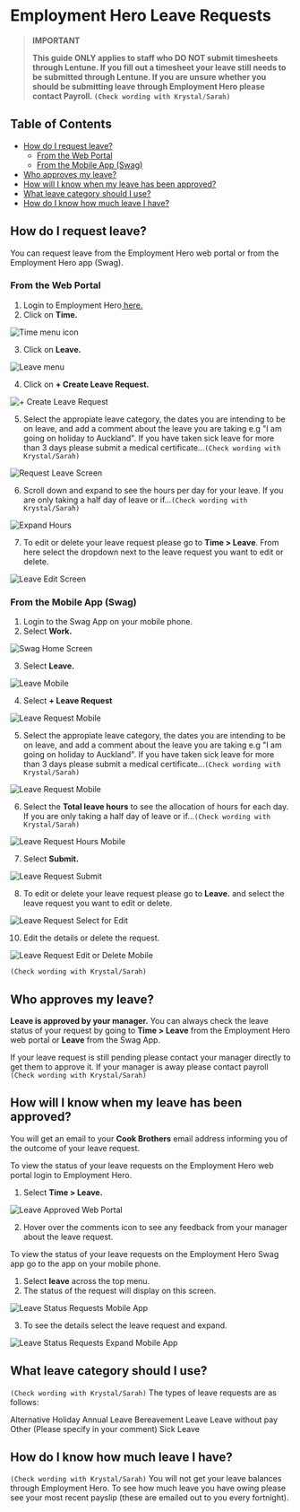 # Employment Hero Leave Requests

>**IMPORTANT**
>
>**This guide ONLY applies to staff who DO NOT submit timesheets through Lentune. If you fill out a timesheet your leave still needs to be submitted through Lentune. If you are unsure whether you should be submitting leave through Employment Hero please contact Payroll. `(Check wording with Krystal/Sarah)`**

## Table of Contents 
- [How do I request leave?](#item-one)
  - [From the Web Portal](#item-one-one)
  - [From the Mobile App (Swag)](#item-one-two)
- [Who approves my leave?](#item-two)
- [How will I know when my leave has been approved?](#item-two)
- [What leave category should I use?](#item-three)
- [How do I know how much leave I have?](#item-three)

<!-- headings -->
<a id="item-one"></a>
 
## How do I request leave?

You can request leave from the Employment Hero web portal or from the Employment Hero app (Swag). 

<a id="item-one-one"></a>
 
### From the Web Portal

1. Login to Employment Hero[ here.](https://secure.employmenthero.com/users/sign_in?ref=)
2. Click on **Time.**
   
![Time menu icon](https://github.com/cookbrothersconstruction/documentation/blob/main/images/Time%20Icon.png)

3. Click on **Leave.**

![Leave menu](https://github.com/cookbrothersconstruction/documentation/blob/main/images/Leave%20Menu.png)

4. Click on **+ Create Leave Request.**

![+ Create Leave Request](https://github.com/cookbrothersconstruction/documentation/blob/main/images/My%20leave%20requests%20screen.png)  

5. Select the appropiate leave category, the dates you are intending to be on leave, and add a comment about the leave you are taking e.g "I am going on holiday to Auckland". If you have taken sick leave for more than 3 days please submit a medical certificate...`(Check wording with Krystal/Sarah)`

![Request Leave Screen](https://github.com/cookbrothersconstruction/documentation/blob/main/images/request%20leave.png) 

6. Scroll down and expand to see the hours per day for your leave. If you are only taking a half day of leave or if...`(Check wording with Krystal/Sarah)`

![Expand Hours](https://github.com/cookbrothersconstruction/documentation/blob/main/images/Expand%20leave%20details.png)  

7. To edit or delete your leave request please go to **Time > Leave**. From here select the dropdown next to the leave request you want to edit or delete.

![Leave Edit Screen](https://github.com/cookbrothersconstruction/documentation/blob/main/ehimages/Leave%20menu%202.png) 

 <a id="item-one-one"></a>
### From the Mobile App (Swag)

1. Login to the Swag App on your mobile phone.
2. Select **Work.**

![Swag Home Screen](https://github.com/cookbrothersconstruction/documentation/blob/main/ehimages/1000000867.jpg) 

3. Select **Leave.**

![Leave Mobile](https://github.com/cookbrothersconstruction/documentation/blob/main/ehimages/1000000868.jpg) 

4. Select **+ Leave Request**

![Leave Request Mobile](https://github.com/cookbrothersconstruction/documentation/blob/main/ehimages/1000000869.jpg) 

5. Select the appropiate leave category, the dates you are intending to be on leave, and add a comment about the leave you are taking e.g "I am going on holiday to Auckland". If you have taken sick leave for more than 3 days please submit a medical certificate...`(Check wording with Krystal/Sarah)`
   
![Leave Request Mobile](https://github.com/cookbrothersconstruction/documentation/blob/main/ehimages/1000000870.jpg) 

6. Select the **Total leave hours** to see the allocation of hours for each day. If you are only taking a half day of leave or if...`(Check wording with Krystal/Sarah)`

![Leave Request Hours Mobile](https://github.com/cookbrothersconstruction/documentation/blob/main/ehimages/1000000871.jpg) 

7. Select **Submit.**

![Leave Request Submit](https://github.com/cookbrothersconstruction/documentation/blob/main/ehimages/1000000872.jpg) 

8. To edit or delete your leave request please go to **Leave.** and select the leave request you want to edit or delete.
   
![Leave Request Select for Edit](https://github.com/cookbrothersconstruction/documentation/blob/main/ehimages/1000000869.jpg) 

10. Edit the details or delete the request.
    
![Leave Request Edit or Delete Mobile](https://github.com/cookbrothersconstruction/documentation/blob/main/ehimages/1000000875.jpg) 

 <a id="item-one"></a>
 `(Check wording with Krystal/Sarah)`
 ## Who approves my leave?

 **Leave is approved by your manager.** You can always check the leave status of your request by going to **Time > Leave** from the Employment Hero web portal or **Leave** from the Swag App. 
 
 If your leave request is still pending please contact your manager directly to get them to approve it. If your manager is away please contact payroll `(Check wording with Krystal/Sarah)`

 <a id="item-one"></a>
 ## How will I know when my leave has been approved?

You will get an email to your **Cook Brothers** email address informing you of the outcome of your leave request. 

To view the status of your leave requests on the Employment Hero web portal login to Employment Hero. 

1. Select **Time > Leave.**

![Leave Approved Web Portal](https://github.com/cookbrothersconstruction/documentation/blob/main/ehimages/Approved%20leave%20requests.png) 

2. Hover over the comments icon to see any feedback from your manager about the leave request.

To view the status of your leave requests on the Employment Hero Swag app go to the app on your mobile phone. 

1. Select **leave** across the top menu.
2. The status of the request will display on this screen. 

![Leave Status Requests Mobile App](https://github.com/cookbrothersconstruction/documentation/blob/main/ehimages/1000000879.jpg) 

3. To see the details select the leave request and expand.

![Leave Status Requests Expand Mobile App](https://github.com/cookbrothersconstruction/documentation/blob/main/ehimages/1000000880.jpg) 

 <a id="item-one"></a>
 ## What leave category should I use?
 `(Check wording with Krystal/Sarah)`
The types of leave requests are as follows:
 
Alternative Holiday 
Annual Leave
Bereavement Leave
Leave without pay
Other (Please specify in your comment)
Sick Leave

 <a id="item-one"></a>
 ## How do I know how much leave I have?
 
 `(Check wording with Krystal/Sarah)`
 You will not get your leave balances through Employment Hero. To see how much leave you have owing please see your most recent payslip (these are emailed out to you every fortnight).








